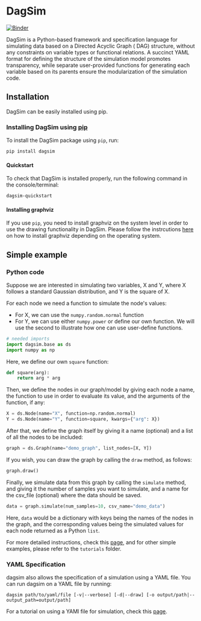 # DagSim

[![Binder](https://mybinder.org/badge_logo.svg)](https://mybinder.org/v2/gh/uio-bmi/dagsim/main?labpath=tutorials%2Fhello_world.ipynb)

DagSim is a Python-based framework and specification language for simulating data based on a Directed Acyclic Graph (
DAG)
structure, without any constraints on variable types or functional relations. A succinct YAML format for
defining the structure of the simulation model promotes transparency, while separate user-provided functions for
generating each variable based on its parents ensure the modularization of the simulation code.

## Installation

DagSim can be easily installed using pip.

### Installing DagSim using [pip](https://pypi.org/project/dagsim/)

To install the DagSim package using `pip`, run:

```bash
pip install dagsim
```

#### Quickstart

To check that DagSim is installed properly, run the following command in the console/terminal:

```bash
dagsim-quickstart
```

#### Installing graphviz

If you use `pip`, you need to install graphviz on the system level in order to use the drawing functionality in DagSim.
Please follow the instrcutions [here](https://graphviz.org/download/) on how to install graphviz depending on the
operating system.


[//]: # (### Installing DagSim using conda)

[//]: # (To install the DagSim package using `conda`, run:)

[//]: # (```bash)

[//]: # (conda install dagsim)

[//]: # (```)

[//]: # (With `conda`, graphviz is automatically installed, both, as a python package and at the system level.)

## Simple example

### Python code

Suppose we are interested in simulating two variables, X and Y, where X follows a standard Gaussian distribution, and Y
is the square of X.

For each node we need a function to simulate the node's values:

- For X, we can use the `numpy.random.normal` function
- For Y, we can use either `numpy.power` or define our own function. We will use the second to illustrate how one can
  use
  user-define functions.

```python
# needed imports
import dagsim.base as ds
import numpy as np
```

Here, we define our own `square` function:

```python
def square(arg):
    return arg * arg
```

Then, we define the nodes in our graph/model by giving each node a name, the function to use in order to evaluate its
value, and the arguments of the function, if any:

```python
X = ds.Node(name="X", function=np.random.normal)
Y = ds.Node(name="Y", function=square, kwargs={"arg": X})
```

After that, we define the graph itself by giving it a name (optional) and a list of all the nodes to be included:

```python
graph = ds.Graph(name="demo_graph", list_nodes=[X, Y])
```

If you wish, you can draw the graph by calling the `draw` method, as follows:

```python
graph.draw()
```

Finally, we simulate data from this graph by calling the `simulate` method, and giving it the number of samples you
want to simulate, and a name for the csv_file (optional) where the data should be saved.

```python
data = graph.simulate(num_samples=10, csv_name="demo_data")
```

Here, `data` would be a dictionary with keys being the names of the nodes in the graph, and the corresponding values
being the simulated values for each node returned as a Python `list`.

For more detailed instructions, check
this [page](https://uio-bmi.github.io/dagsim/specify_with_code.html#how-to-specify-a-simulation-using-python-code), and
for other simple examples, please refer to the `tutorials` folder.

### YAML Specification

dagsim also allows the specification of a simulation using a YAML file. You can run dagsim on a YAML file by running:

```shell
dagsim path/to/yaml/file [-v|--verbose] [-d|--draw] [-o output/path|--output_path=output/path]
```

For a tutorial on using a YAMl file for simulation, check
this [page](https://uio-bmi.github.io/dagsim/specify_with_code.html#how-to-specify-a-simulation-using-yaml).